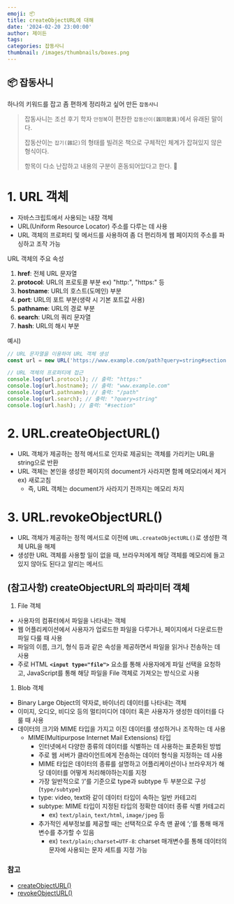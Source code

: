 ```yaml
---
emoji: 📦
title: createObjectURL에 대해
date: '2024-02-20 23:00:00'
author: 제이든
tags:
categories: 잡동사니
thumbnail: /images/thumbnails/boxes.png
---
```


## 📦 잡동사니

하나의 키워드를 잡고 좀 편하게 정리하고 싶어 만든 `잡동사니`

> 잡동사니는 조선 후기 학자 `안정복`이 편찬한 `잡동산이(雜同散異)`에서 유래된 말이다.
>
> 잡동산이는 `잡기(雜記)`의 형태를 빌려온 책으로 구체적인 체계가 잡혀있지 않은 형식이다.
>
> 항목이 다소 난잡하고 내용의 구분이 혼동되어있다고 한다. 🤣

# 1. URL 객체

- 자바스크립트에서 사용되는 내장 객체
- URL(Uniform Resource Locator) 주소를 다루는 데 사용
- URL 객체의 프로퍼티 및 메서드를 사용하여 좀 더 편리하게 웹 페이지의 주소를 파싱하고 조작 가능

URL 객체의 주요 속성

1. **href**: 전체 URL 문자열
2. **protocol**: URL의 프로토콜 부분 ex) "http:", "https:" 등
3. **hostname**: URL의 호스트(도메인) 부분
4. **port**: URL의 포트 부분(생략 시 기본 포트값 사용)
5. **pathname**: URL의 경로 부분
6. **search**: URL의 쿼리 문자열
7. **hash**: URL의 해시 부분

예시)

```jsx
// URL 문자열을 이용하여 URL 객체 생성
const url = new URL('https://www.example.com/path?query=string#section');

// URL 객체의 프로퍼티에 접근
console.log(url.protocol); // 출력: "https:"
console.log(url.hostname); // 출력: "www.example.com"
console.log(url.pathname); // 출력: "/path"
console.log(url.search); // 출력: "?query=string"
console.log(url.hash); // 출력: "#section"
```

# 2. URL.createObjectURL()

- URL 객체가 제공하는 정적 메서드로 인자로 제공되는 객체를 가리키는 URL을 string으로 반환
- URL 객체는 본인을 생성한 페이지의 document가 사라지면 함께 메모리에서 제거 ex) 새로고침
  - 즉, URL 객체는 document가 사라지기 전까지는 메모리 차지

# 3. URL.revokeObjectURL()

- URL 객체가 제공하는 정적 메서드로 이전에 `URL.createObjectURL()`로 생성한 객체 URL을 해제
- 생성한 URL 객체를 사용할 일이 없을 때, 브라우저에게 해당 객체를 메모리에 들고 있지 않아도 된다고 알리는 메서드

## (참고사항) createObjectURL의 파라미터 객체

1. File 객체

- 사용자의 컴퓨터에서 파일을 나타내는 객체
- 웹 어플리케이션에서 사용자가 업로드한 파일을 다루거나, 페이지에서 다운로드한 파일 다룰 때 사용
- 파일의 이름, 크기, 형식 등과 같은 속성을 제공하면서 파일을 읽거나 전송하는 데 사용
- 주로 HTML **`<input type="file">`** 요소를 통해 사용자에게 파일 선택을 요청하고, JavaScript를 통해 해당 파일을 File 객체로 가져오는 방식으로 사용

1. Blob 객체

- Binary Large Object의 약자로, 바이너리 데이터를 나타내는 객체
- 이미지, 오디오, 비디오 등의 멀티미디어 데이터 혹은 사용자가 생성한 데이터를 다룰 때 사용
- 데이터의 크기와 MIME 타입을 가지고 이진 데이터를 생성하거나 조작하는 데 사용
  - MIME(Multipurpose Internet Mail Extensions) 타입
    - 인터넷에서 다양한 종류의 데이터를 식별하는 데 사용하는 표준화된 방법
    - 주로 웹 서버가 클라이언트에게 전송하는 데이터 형식을 지정하는 데 사용
    - MIME 타입은 데이터의 종류를 설명하고 어플리케이션이나 브라우저가 해당 데이터를 어떻게 처리해야하는지를 지정
    - 가장 일반적으로 ‘/’를 기준으로 type과 subtype 두 부분으로 구성(`type/subtype`)
    - type: video, text와 같이 데이터 타입이 속하는 일반 카테고리
    - subtype: MIME 타입이 지정된 타입의 정확한 데이터 종류 식별 카테고리
      - ex) `text/plain`, `text/html`, `image/jpeg` 등
    - 추가적인 세부정보를 제공할 때는 선택적으로 우측 맨 끝에 ‘;’를 통해 매개변수를 추가할 수 있음
      - ex) `text/plain;charset=UTF-8`: charset 매개변수를 통해 데이터의 문자에 사용되는 문자 세트를 지정 가능

### 참고

- [createObjectURL()](https://developer.mozilla.org/en-US/docs/Web/API/URL/createObjectURL_static)
- [revokeObjectURL()](https://developer.mozilla.org/en-US/docs/Web/API/URL/revokeObjectURL_static)

